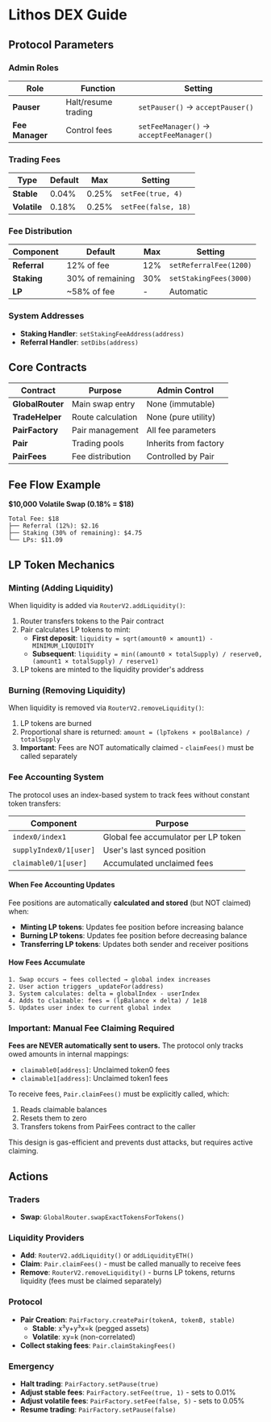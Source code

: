 # Lithos DEX Guide

## Protocol Parameters

### Admin Roles
| Role | Function | Setting |
|------|----------|------|
| **Pauser** | Halt/resume trading | `setPauser()` → `acceptPauser()` |
| **Fee Manager** | Control fees | `setFeeManager()` → `acceptFeeManager()` |

### Trading Fees
| Type | Default | Max | Setting |
|------|---------|-----|------|
| **Stable** | 0.04% | 0.25% | `setFee(true, 4)` |
| **Volatile** | 0.18% | 0.25% | `setFee(false, 18)` |

### Fee Distribution
| Component | Default | Max | Setting |
|-----------|---------|-----|------|
| **Referral** | 12% of fee | 12% | `setReferralFee(1200)` |
| **Staking** | 30% of remaining | 30% | `setStakingFees(3000)` |
| **LP** | ~58% of fee | - | Automatic |

### System Addresses
- **Staking Handler**: `setStakingFeeAddress(address)`
- **Referral Handler**: `setDibs(address)`


## Core Contracts

| Contract | Purpose | Admin Control |
|----------|---------|---------------|
| **GlobalRouter** | Main swap entry | None (immutable) |
| **TradeHelper** | Route calculation | None (pure utility) |
| **PairFactory** | Pair management | All fee parameters |
| **Pair** | Trading pools | Inherits from factory |
| **PairFees** | Fee distribution | Controlled by Pair |

## Fee Flow Example

**$10,000 Volatile Swap (0.18% = $18)**
```
Total Fee: $18
├── Referral (12%): $2.16
├── Staking (30% of remaining): $4.75
└── LPs: $11.09
```

## LP Token Mechanics

### Minting (Adding Liquidity)
When liquidity is added via `RouterV2.addLiquidity()`:
1. Router transfers tokens to the Pair contract
2. Pair calculates LP tokens to mint:
   - **First deposit**: `liquidity = sqrt(amount0 × amount1) - MINIMUM_LIQUIDITY`
   - **Subsequent**: `liquidity = min((amount0 × totalSupply) / reserve0, (amount1 × totalSupply) / reserve1)`
3. LP tokens are minted to the liquidity provider's address

### Burning (Removing Liquidity)
When liquidity is removed via `RouterV2.removeLiquidity()`:
1. LP tokens are burned
2. Proportional share is returned: `amount = (lpTokens × poolBalance) / totalSupply`
3. **Important**: Fees are NOT automatically claimed - `claimFees()` must be called separately

### Fee Accounting System

The protocol uses an index-based system to track fees without constant token transfers:

| Component | Purpose |
|-----------|---------|
| `index0/index1` | Global fee accumulator per LP token |
| `supplyIndex0/1[user]` | User's last synced position |
| `claimable0/1[user]` | Accumulated unclaimed fees |

#### When Fee Accounting Updates
Fee positions are automatically **calculated and stored** (but NOT claimed) when:
- **Minting LP tokens**: Updates fee position before increasing balance
- **Burning LP tokens**: Updates fee position before decreasing balance
- **Transferring LP tokens**: Updates both sender and receiver positions

#### How Fees Accumulate
```
1. Swap occurs → fees collected → global index increases
2. User action triggers _updateFor(address)
3. System calculates: delta = globalIndex - userIndex
4. Adds to claimable: fees = (lpBalance × delta) / 1e18
5. Updates user index to current global index
```

### Important: Manual Fee Claiming Required

**Fees are NEVER automatically sent to users.** The protocol only tracks owed amounts in internal mappings:
- `claimable0[address]`: Unclaimed token0 fees
- `claimable1[address]`: Unclaimed token1 fees

To receive fees, `Pair.claimFees()` must be explicitly called, which:
1. Reads claimable balances
2. Resets them to zero
3. Transfers tokens from PairFees contract to the caller

This design is gas-efficient and prevents dust attacks, but requires active claiming.

## Actions

### Traders
- **Swap**: `GlobalRouter.swapExactTokensForTokens()`

### Liquidity Providers
- **Add**: `RouterV2.addLiquidity()` or `addLiquidityETH()`
- **Claim**: `Pair.claimFees()` - must be called manually to receive fees
- **Remove**: `RouterV2.removeLiquidity()` - burns LP tokens, returns liquidity (fees must be claimed separately)

### Protocol
- **Pair Creation**: `PairFactory.createPair(tokenA, tokenB, stable)`
  - **Stable**: x³y+y³x=k (pegged assets)
  - **Volatile**: xy=k (non-correlated)
- **Collect staking fees**: `Pair.claimStakingFees()`

### Emergency
- **Halt trading**: `PairFactory.setPause(true)`
- **Adjust stable fees**: `PairFactory.setFee(true, 1)` - sets to 0.01%
- **Adjust volatile fees**: `PairFactory.setFee(false, 5)` - sets to 0.05%
- **Resume trading**: `PairFactory.setPause(false)`
